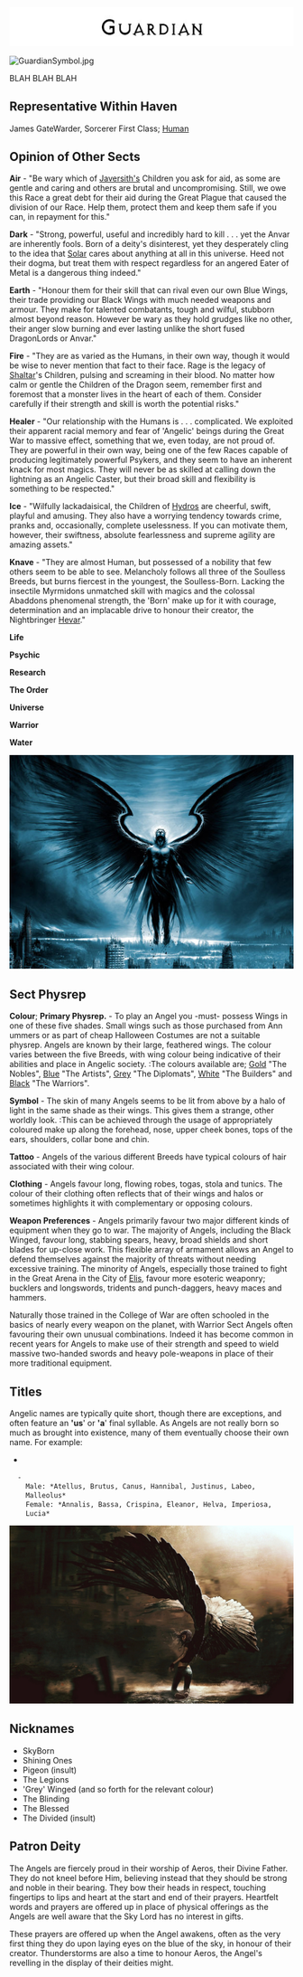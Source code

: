 

<div class="center" style="width: auto; margin-left: auto; margin-right: auto;">

![<File:Guardian.jpg>](Guardian.jpg "File:Guardian.jpg")

</div>

![GuardianSymbol.jpg](GuardianSymbol.jpg "GuardianSymbol.jpg")

BLAH BLAH BLAH

## **Representative Within Haven**

James GateWarder, Sorcerer First Class; [Human](Human "wikilink")

## **Opinion of Other Sects**

**Air** - "Be wary which of
[Javersith's](Javersith_the_Sorrowful "wikilink") Children you ask for
aid, as some are gentle and caring and others are brutal and
uncompromising. Still, we owe this Race a great debt for their aid
during the Great Plague that caused the division of our Race. Help them,
protect them and keep them safe if you can, in repayment for this."

**Dark** - "Strong, powerful, useful and incredibly hard to kill . . .
yet the Anvar are inherently fools. Born of a deity's disinterest, yet
they desperately cling to the idea that
[Solar](Solar_the_Blinding "wikilink") cares about anything at all in
this universe. Heed not their dogma, but treat them with respect
regardless for an angered Eater of Metal is a dangerous thing indeed."

**Earth** - "Honour them for their skill that can rival even our own
Blue Wings, their trade providing our Black Wings with much needed
weapons and armour. They make for talented combatants, tough and wilful,
stubborn almost beyond reason. However be wary as they hold grudges like
no other, their anger slow burning and ever lasting unlike the short
fused DragonLords or Anvar."

**Fire** - "They are as varied as the Humans, in their own way, though
it would be wise to never mention that fact to their face. Rage is the
legacy of [Shaltar](Shaltar_the_AllFather "wikilink")'s Children,
pulsing and screaming in their blood. No matter how calm or gentle the
Children of the Dragon seem, remember first and foremost that a monster
lives in the heart of each of them. Consider carefully if their strength
and skill is worth the potential risks."

**Healer** - "Our relationship with the Humans is . . . complicated. We
exploited their apparent racial memory and fear of 'Angelic' beings
during the Great War to massive effect, something that we, even today,
are not proud of. They are powerful in their own way, being one of the
few Races capable of producing legitimately powerful Psykers, and they
seem to have an inherent knack for most magics. They will never be as
skilled at calling down the lightning as an Angelic Caster, but their
broad skill and flexibility is something to be respected."

**Ice** - "Wilfully lackadaisical, the Children of
[Hydros](Hydros_the_Laughing_God "wikilink") are cheerful, swift,
playful and amusing. They also have a worrying tendency towards crime,
pranks and, occasionally, complete uselessness. If you can motivate
them, however, their swiftness, absolute fearlessness and supreme
agility are amazing assets."

**Knave** - "They are almost Human, but possessed of a nobility that few
others seem to be able to see. Melancholy follows all three of the
Soulless Breeds, but burns fiercest in the youngest, the Soulless-Born.
Lacking the insectile Myrmidons unmatched skill with magics and the
colossal Abaddons phenomenal strength, the 'Born' make up for it with
courage, determination and an implacable drive to honour their creator,
the Nightbringer [Hevar](Hevar_the_Nightbringer "wikilink")."

**Life**

**Psychic**

**Research**

**The Order**

**Universe**

**Warrior**

**Water**

![test2angel.jpg](test2angel.jpg "test2angel.jpg")

## **Sect Physrep**

**Colour**; **Primary Physrep.** - To play an Angel you -must- possess
Wings in one of these five shades. Small wings such as those purchased
from Ann ummers or as part of cheap Halloween Costumes are not a
suitable physrep. Angels are known by their large, feathered wings. The
colour varies between the five Breeds, with wing colour being indicative
of their abilities and place in Angelic society.
:The colours available are; [Gold](Gold_Winged_Angel "wikilink") "The
Nobles", [Blue](Blue_Winged_Angel "wikilink") "The Artists",
[Grey](Grey_Winged_Angel "wikilink") "The Diplomats",
[White](White_Winged_Angel "wikilink") "The Builders" and
[Black](Black_Winged_Angel "wikilink") "The Warriors".

**Symbol** - The skin of many Angels seems to be lit from above by a
halo of light in the same shade as their wings. This gives them a
strange, other worldly look.
:This can be achieved through the usage of appropriately coloured make
up along the forehead, nose, upper cheek bones, tops of the ears,
shoulders, collar bone and chin.

**Tattoo** - Angels of the various different Breeds have typical colours
of hair associated with their wing colour.

**Clothing** - Angels favour long, flowing robes, togas, stola and
tunics. The colour of their clothing often reflects that of their wings
and halos or sometimes highlights it with complementary or opposing
colours.

**Weapon Preferences** - Angels primarily favour two major different
kinds of equipment when they go to war. The majority of Angels,
including the Black Winged, favour long, stabbing spears, heavy, broad
shields and short blades for up-close work. This flexible array of
armament allows an Angel to defend themselves against the majority of
threats without needing excessive training. The minority of Angels,
especially those trained to fight in the Great Arena in the City of
[Elis](Elis,_Angel_City_of_War "wikilink"), favour more esoteric
weaponry; bucklers and longswords, tridents and punch-daggers, heavy
maces and hammers.

Naturally those trained in the College of War are often schooled in the
basics of nearly every weapon on the planet, with Warrior Sect Angels
often favouring their own unusual combinations. Indeed it has become
common in recent years for Angels to make use of their strength and
speed to wield massive two-handed swords and heavy pole-weapons in place
of their more traditional equipment.

## **Titles**

Angelic names are typically quite short, though there are exceptions,
and often feature an **'us**' or **'a**' final syllable. As Angels are
not really born so much as brought into existence, many of them
eventually choose their own name. For example:

  -

      -
        Male: *Atellus, Brutus, Canus, Hannibal, Justinus, Labeo,
        Malleolus*
        Female: *Annalis, Bassa, Crispina, Eleanor, Helva, Imperiosa,
        Lucia*

![test3angel.jpg](test3angel.jpg "test3angel.jpg")

## **Nicknames**

  - SkyBorn
  - Shining Ones
  - Pigeon (insult)
  - The Legions
  - 'Grey' Winged (and so forth for the relevant colour)
  - The Blinding
  - The Blessed
  - The Divided (insult)

## **Patron Deity**

The Angels are fiercely proud in their worship of Aeros, their Divine
Father. They do not kneel before Him, believing instead that they should
be strong and noble in their bearing. They bow their heads in respect,
touching fingertips to lips and heart at the start and end of their
prayers. Heartfelt words and prayers are offered up in place of physical
offerings as the Angels are well aware that the Sky Lord has no interest
in gifts.

These prayers are offered up when the Angel awakens, often as the very
first thing they do upon laying eyes on the blue of the sky, in honour
of their creator. Thunderstorms are also a time to honour Aeros, the
Angel's revelling in the display of their deities might.